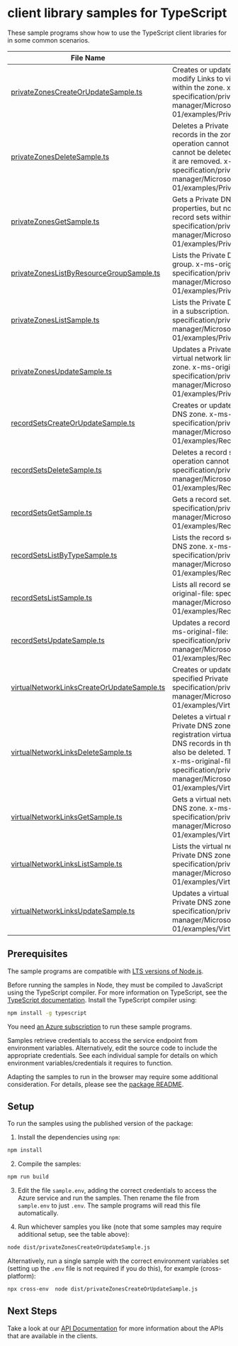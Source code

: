 # client library samples for TypeScript

These sample programs show how to use the TypeScript client libraries for in some common scenarios.

| **File Name**                                                                         | **Description**                                                                                                                                                                                                                                                                                                                                                                           |
| ------------------------------------------------------------------------------------- | ----------------------------------------------------------------------------------------------------------------------------------------------------------------------------------------------------------------------------------------------------------------------------------------------------------------------------------------------------------------------------------------- |
| [privateZonesCreateOrUpdateSample.ts][privatezonescreateorupdatesample]               | Creates or updates a Private DNS zone. Does not modify Links to virtual networks or DNS records within the zone. x-ms-original-file: specification/privatedns/resource-manager/Microsoft.Network/stable/2020-06-01/examples/PrivateZonePut.json                                                                                                                                           |
| [privateZonesDeleteSample.ts][privatezonesdeletesample]                               | Deletes a Private DNS zone. WARNING: All DNS records in the zone will also be deleted. This operation cannot be undone. Private DNS zone cannot be deleted unless all virtual network links to it are removed. x-ms-original-file: specification/privatedns/resource-manager/Microsoft.Network/stable/2020-06-01/examples/PrivateZoneDelete.json                                          |
| [privateZonesGetSample.ts][privatezonesgetsample]                                     | Gets a Private DNS zone. Retrieves the zone properties, but not the virtual networks links or the record sets within the zone. x-ms-original-file: specification/privatedns/resource-manager/Microsoft.Network/stable/2020-06-01/examples/PrivateZoneGet.json                                                                                                                             |
| [privateZonesListByResourceGroupSample.ts][privatezoneslistbyresourcegroupsample]     | Lists the Private DNS zones within a resource group. x-ms-original-file: specification/privatedns/resource-manager/Microsoft.Network/stable/2020-06-01/examples/PrivateZoneListInResourceGroup.json                                                                                                                                                                                       |
| [privateZonesListSample.ts][privatezoneslistsample]                                   | Lists the Private DNS zones in all resource groups in a subscription. x-ms-original-file: specification/privatedns/resource-manager/Microsoft.Network/stable/2020-06-01/examples/PrivateZoneListInSubscription.json                                                                                                                                                                       |
| [privateZonesUpdateSample.ts][privatezonesupdatesample]                               | Updates a Private DNS zone. Does not modify virtual network links or DNS records within the zone. x-ms-original-file: specification/privatedns/resource-manager/Microsoft.Network/stable/2020-06-01/examples/PrivateZonePatch.json                                                                                                                                                        |
| [recordSetsCreateOrUpdateSample.ts][recordsetscreateorupdatesample]                   | Creates or updates a record set within a Private DNS zone. x-ms-original-file: specification/privatedns/resource-manager/Microsoft.Network/stable/2020-06-01/examples/RecordSetAPut.json                                                                                                                                                                                                  |
| [recordSetsDeleteSample.ts][recordsetsdeletesample]                                   | Deletes a record set from a Private DNS zone. This operation cannot be undone. x-ms-original-file: specification/privatedns/resource-manager/Microsoft.Network/stable/2020-06-01/examples/RecordSetADelete.json                                                                                                                                                                           |
| [recordSetsGetSample.ts][recordsetsgetsample]                                         | Gets a record set. x-ms-original-file: specification/privatedns/resource-manager/Microsoft.Network/stable/2020-06-01/examples/RecordSetAGet.json                                                                                                                                                                                                                                          |
| [recordSetsListByTypeSample.ts][recordsetslistbytypesample]                           | Lists the record sets of a specified type in a Private DNS zone. x-ms-original-file: specification/privatedns/resource-manager/Microsoft.Network/stable/2020-06-01/examples/RecordSetAList.json                                                                                                                                                                                           |
| [recordSetsListSample.ts][recordsetslistsample]                                       | Lists all record sets in a Private DNS zone. x-ms-original-file: specification/privatedns/resource-manager/Microsoft.Network/stable/2020-06-01/examples/RecordSetALLList.json                                                                                                                                                                                                             |
| [recordSetsUpdateSample.ts][recordsetsupdatesample]                                   | Updates a record set within a Private DNS zone. x-ms-original-file: specification/privatedns/resource-manager/Microsoft.Network/stable/2020-06-01/examples/RecordSetAPatch.json                                                                                                                                                                                                           |
| [virtualNetworkLinksCreateOrUpdateSample.ts][virtualnetworklinkscreateorupdatesample] | Creates or updates a virtual network link to the specified Private DNS zone. x-ms-original-file: specification/privatedns/resource-manager/Microsoft.Network/stable/2020-06-01/examples/VirtualNetworkLinkPut.json                                                                                                                                                                        |
| [virtualNetworkLinksDeleteSample.ts][virtualnetworklinksdeletesample]                 | Deletes a virtual network link to the specified Private DNS zone. WARNING: In case of a registration virtual network, all auto-registered DNS records in the zone for the virtual network will also be deleted. This operation cannot be undone. x-ms-original-file: specification/privatedns/resource-manager/Microsoft.Network/stable/2020-06-01/examples/VirtualNetworkLinkDelete.json |
| [virtualNetworkLinksGetSample.ts][virtualnetworklinksgetsample]                       | Gets a virtual network link to the specified Private DNS zone. x-ms-original-file: specification/privatedns/resource-manager/Microsoft.Network/stable/2020-06-01/examples/VirtualNetworkLinkGet.json                                                                                                                                                                                      |
| [virtualNetworkLinksListSample.ts][virtualnetworklinkslistsample]                     | Lists the virtual network links to the specified Private DNS zone. x-ms-original-file: specification/privatedns/resource-manager/Microsoft.Network/stable/2020-06-01/examples/VirtualNetworkLinkList.json                                                                                                                                                                                 |
| [virtualNetworkLinksUpdateSample.ts][virtualnetworklinksupdatesample]                 | Updates a virtual network link to the specified Private DNS zone. x-ms-original-file: specification/privatedns/resource-manager/Microsoft.Network/stable/2020-06-01/examples/VirtualNetworkLinkPatch.json                                                                                                                                                                                 |

## Prerequisites

The sample programs are compatible with [LTS versions of Node.js](https://github.com/nodejs/release#release-schedule).

Before running the samples in Node, they must be compiled to JavaScript using the TypeScript compiler. For more information on TypeScript, see the [TypeScript documentation][typescript]. Install the TypeScript compiler using:

```bash
npm install -g typescript
```

You need [an Azure subscription][freesub] to run these sample programs.

Samples retrieve credentials to access the service endpoint from environment variables. Alternatively, edit the source code to include the appropriate credentials. See each individual sample for details on which environment variables/credentials it requires to function.

Adapting the samples to run in the browser may require some additional consideration. For details, please see the [package README][package].

## Setup

To run the samples using the published version of the package:

1. Install the dependencies using `npm`:

```bash
npm install
```

2. Compile the samples:

```bash
npm run build
```

3. Edit the file `sample.env`, adding the correct credentials to access the Azure service and run the samples. Then rename the file from `sample.env` to just `.env`. The sample programs will read this file automatically.

4. Run whichever samples you like (note that some samples may require additional setup, see the table above):

```bash
node dist/privateZonesCreateOrUpdateSample.js
```

Alternatively, run a single sample with the correct environment variables set (setting up the `.env` file is not required if you do this), for example (cross-platform):

```bash
npx cross-env  node dist/privateZonesCreateOrUpdateSample.js
```

## Next Steps

Take a look at our [API Documentation][apiref] for more information about the APIs that are available in the clients.

[privatezonescreateorupdatesample]: https://github.com/Azure/azure-sdk-for-js/blob/main/sdk/privatedns/arm-privatedns/samples/v3/typescript/src/privateZonesCreateOrUpdateSample.ts
[privatezonesdeletesample]: https://github.com/Azure/azure-sdk-for-js/blob/main/sdk/privatedns/arm-privatedns/samples/v3/typescript/src/privateZonesDeleteSample.ts
[privatezonesgetsample]: https://github.com/Azure/azure-sdk-for-js/blob/main/sdk/privatedns/arm-privatedns/samples/v3/typescript/src/privateZonesGetSample.ts
[privatezoneslistbyresourcegroupsample]: https://github.com/Azure/azure-sdk-for-js/blob/main/sdk/privatedns/arm-privatedns/samples/v3/typescript/src/privateZonesListByResourceGroupSample.ts
[privatezoneslistsample]: https://github.com/Azure/azure-sdk-for-js/blob/main/sdk/privatedns/arm-privatedns/samples/v3/typescript/src/privateZonesListSample.ts
[privatezonesupdatesample]: https://github.com/Azure/azure-sdk-for-js/blob/main/sdk/privatedns/arm-privatedns/samples/v3/typescript/src/privateZonesUpdateSample.ts
[recordsetscreateorupdatesample]: https://github.com/Azure/azure-sdk-for-js/blob/main/sdk/privatedns/arm-privatedns/samples/v3/typescript/src/recordSetsCreateOrUpdateSample.ts
[recordsetsdeletesample]: https://github.com/Azure/azure-sdk-for-js/blob/main/sdk/privatedns/arm-privatedns/samples/v3/typescript/src/recordSetsDeleteSample.ts
[recordsetsgetsample]: https://github.com/Azure/azure-sdk-for-js/blob/main/sdk/privatedns/arm-privatedns/samples/v3/typescript/src/recordSetsGetSample.ts
[recordsetslistbytypesample]: https://github.com/Azure/azure-sdk-for-js/blob/main/sdk/privatedns/arm-privatedns/samples/v3/typescript/src/recordSetsListByTypeSample.ts
[recordsetslistsample]: https://github.com/Azure/azure-sdk-for-js/blob/main/sdk/privatedns/arm-privatedns/samples/v3/typescript/src/recordSetsListSample.ts
[recordsetsupdatesample]: https://github.com/Azure/azure-sdk-for-js/blob/main/sdk/privatedns/arm-privatedns/samples/v3/typescript/src/recordSetsUpdateSample.ts
[virtualnetworklinkscreateorupdatesample]: https://github.com/Azure/azure-sdk-for-js/blob/main/sdk/privatedns/arm-privatedns/samples/v3/typescript/src/virtualNetworkLinksCreateOrUpdateSample.ts
[virtualnetworklinksdeletesample]: https://github.com/Azure/azure-sdk-for-js/blob/main/sdk/privatedns/arm-privatedns/samples/v3/typescript/src/virtualNetworkLinksDeleteSample.ts
[virtualnetworklinksgetsample]: https://github.com/Azure/azure-sdk-for-js/blob/main/sdk/privatedns/arm-privatedns/samples/v3/typescript/src/virtualNetworkLinksGetSample.ts
[virtualnetworklinkslistsample]: https://github.com/Azure/azure-sdk-for-js/blob/main/sdk/privatedns/arm-privatedns/samples/v3/typescript/src/virtualNetworkLinksListSample.ts
[virtualnetworklinksupdatesample]: https://github.com/Azure/azure-sdk-for-js/blob/main/sdk/privatedns/arm-privatedns/samples/v3/typescript/src/virtualNetworkLinksUpdateSample.ts
[apiref]: https://docs.microsoft.com/javascript/api/@azure/arm-privatedns?view=azure-node-preview
[freesub]: https://azure.microsoft.com/free/
[package]: https://github.com/Azure/azure-sdk-for-js/tree/main/sdk/privatedns/arm-privatedns/README.md
[typescript]: https://www.typescriptlang.org/docs/home.html